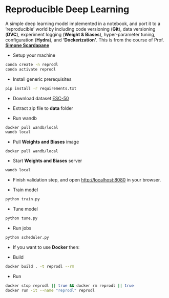 # Reproducible Deep Learning

A simple deep learning model implemented in a notebook, and port it to a ‘reproducible’ world by including code versioning (**Git**), data versioning (**DVC**), experiment logging (**Weight & Biases**), hyper-parameter tuning, configuration (**Hydra**), and **‘Dockerization’**.
This is from the course of Prof. [**Simone Scardapane**](https://www.sscardapane.it/)

- Setup your machine

```bash
conda create -n reprodl
conda activate reprodl
```

- Install generic prerequisites

```bash
pip install -r requirements.txt
```

- Download dataset [ESC-50](https://github.com/karolpiczak/ESC-50)

- Extract zip file to **data** folder
- Run wandb

```bash
docker pull wandb/local
wandb local
```

- Pull **Weights and Biases** image

```Docker
docker pull wandb/local
```

- Start **Weights and Biases** server

```bash
wandb local
```

- Finish validation step, and open [http://localhost:8080](http://localhost:8080) in your browser.

- Train model

```bash
python train.py
```

- Tune model

```bash
python tune.py
```

- Run jobs

```bash
python scheduler.py
```

- If you want to use **Docker** then:

- Build

```bash
docker build . -t reprodl --rm
```

- Run

```bash
docker stop reprodl || true && docker rm reprodl || true
docker run -it --name "reprodl" reprodl
```
